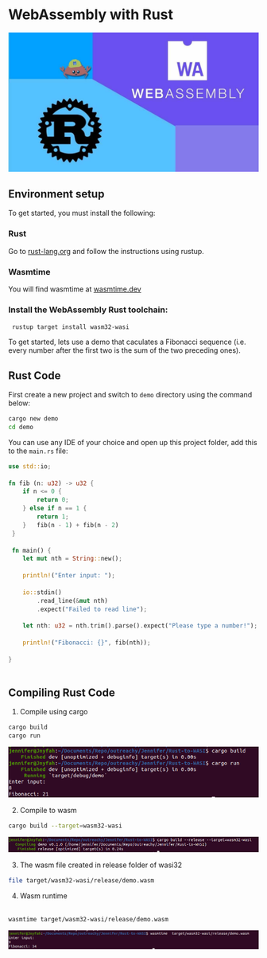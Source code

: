 # WebAssembly with Rust

![Rust WASI](/img/tutorial/rustWasi.jpg?raw=true)

## Environment setup

To get started, you must install the following:

### Rust

Go to [rust-lang.org](https://www.rust-lang.org/tools/install) and follow the instructions using rustup.

### Wasmtime

You will find wasmtime at [wasmtime.dev](https://wasmtime.dev/)

### Install the WebAssembly Rust toolchain:

```
 rustup target install wasm32-wasi
```

 To get started, lets use a demo that caculates a Fibonacci sequence (i.e. every number after the first two is the sum of the two preceding ones).


## Rust Code

First create a new project and switch to `demo` directory using the command below:

```bash
cargo new demo
cd demo
```

You can use any IDE of your choice and open up this project folder, add this to the `main.rs` file:
  
```rust
use std::io;

fn fib (n: u32) -> u32 {
    if n <= 0 {
        return 0;
    } else if n == 1 {
        return 1;
    }   fib(n - 1) + fib(n - 2)
 }

 fn main() {
    let mut nth = String::new();

    println!("Enter input: ");

    io::stdin()
        .read_line(&mut nth)
        .expect("Failed to read line");

    let nth: u32 = nth.trim().parse().expect("Please type a number!");

    println!("Fibonacci: {}", fib(nth));
    
}
  
```

## Compiling Rust Code

1. Compile using cargo

``` bash
cargo build
cargo run
```
![Rust Screenshot1](/img/tutorial/rustRunSreenshot.png?raw=true)

2. Compile to wasm

```bash
cargo build --target=wasm32-wasi
```
![Rust Screenshot2](/img/tutorial/rustCompileScreenshot.png?raw=true)


3. The wasm file created in release folder of wasi32

```bash
file target/wasm32-wasi/release/demo.wasm
```

4. Wasm runtime

```bash

wasmtime target/wasm32-wasi/release/demo.wasm
```
![Rust Screenshot3](/img/tutorial/rustWasm.png?raw=true)

	
